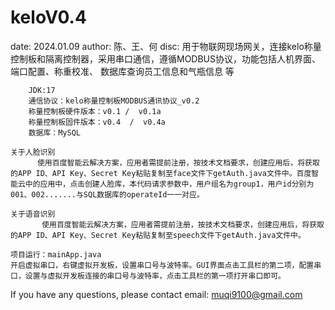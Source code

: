 # keloV0.4
date: 2024.01.09
author:  陈、王、何
disc:  用于物联网现场网关，连接kelo称量控制板和隔离控制器，采用串口通信，遵循MODBUS协议，功能包括人机界面、端口配置、称重校准、 数据库查询员工信息和气瓶信息  等

        JDK:17
        通信协议：kelo称量控制板MODBUS通讯协议_v0.2
        称量控制板硬件版本：v0.1 /  v0.1a
        称量控制板固件版本：v0.4  /  v0.4a
        数据库：MySQL
        
 	关于人脸识别
	      使用百度智能云解决方案，应用者需提前注册，按技术文档要求，创建应用后，将获取的APP ID、API Key、Secret Key粘贴复制至face文件下getAuth.java文件中。百度智能云中的应用中，点击创建人脸库，本代码请求参数中，用户组名为group1，用户id分别为001、002.......与SQL数据库的operateId一一对应。

	关于语音识别
	       使用百度智能云解决方案，应用者需提前注册，按技术文档要求，创建应用后，将获取的APP ID、API Key、Secret Key粘贴复制至speech文件下getAuth.java文件中。

	项目运行：mainApp.java
	开启虚拟串口，右键虚拟开发板，设置串口号与波特率。GUI界面点击工具栏的第二项，配置串口，设置与虚拟开发板连接的串口号与波特率，点击工具栏的第一项打开串口即可。


If you have any questions, please contact email: muqi9100@gmail.com
